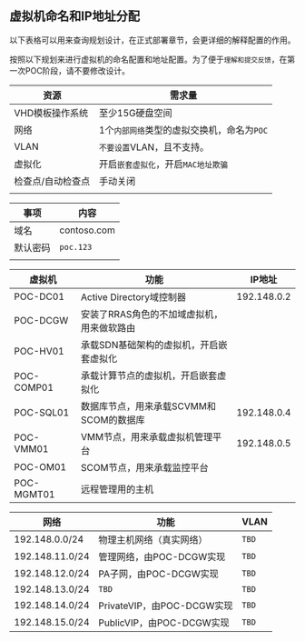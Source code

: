## 虚拟机命名和IP地址分配

以下表格可以用来查询规划设计，在正式部署章节，会更详细的解释配置的作用。

按照以下规划来进行虚拟机的命名配置和地址配置。为了便于`理解和提交反馈`，在第一次POC阶段，请不要修改设计。

| 资源              | 需求量                                     |
| ----------------- | ------------------------------------------ |
| VHD模板操作系统   | 至少15G硬盘空间                            |
| 网络              | 1个`内部网络`类型的虚拟交换机，命名为`POC` |
| VLAN              | `不要设置`VLAN，且不支持。                 |
| 虚拟化            | 开启`嵌套虚拟化`，开启`MAC地址欺骗`        |
| 检查点/自动检查点 | 手动关闭                                   |
|                   |                                            |


| 事项     | 内容        |
| -------- | ----------- |
| 域名     | contoso.com |
| 默认密码 | `poc.123`   |
|          |             |

| 虚拟机     | 功能                                       | IP地址      |
| ---------- | ------------------------------------------ | ----------- |
| POC-DC01   | Active Directory域控制器                   | 192.148.0.2 |
| POC-DCGW   | 安装了RRAS角色的不加域虚拟机，用来做软路由 |             |
| POC-HV01   | 承载SDN基础架构的虚拟机，开启嵌套虚拟化    |             |
| POC-COMP01 | 承载计算节点的虚拟机，开启嵌套虚拟化       |             |
| POC-SQL01  | 数据库节点，用来承载SCVMM和SCOM的数据库    | 192.148.0.4 |
| POC-VMM01  | VMM节点，用来承载虚拟机管理平台            | 192.148.0.5 |
| POC-OM01   | SCOM节点，用来承载监控平台                 |             |
| POC-MGMT01 | 远程管理用的主机                           |             |

| 网络            | 功能                       | VLAN      |
| --------------- | -------------------------- | --------- |
| 192.148.0.0/24  | 物理主机网络（真实网络）   | ```TBD``` |
| 192.148.11.0/24 | 管理网络，由POC-DCGW实现   | ```TBD``` |
| 192.148.12.0/24 | PA子网，由POC-DCGW实现     | ```TBD``` |
| 192.148.13.0/24 | ```TBD```                  | ```TBD``` |
| 192.148.14.0/24 | PrivateVIP，由POC-DCGW实现 | ```TBD``` |
| 192.148.15.0/24 | PublicVIP，由POC-DCGW实现  | ```TBD``` |